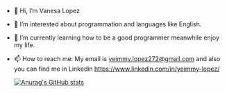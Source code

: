 - 👋 Hi, I’m Vanesa Lopez
- 👀 I’m interested about programmation and languages like English.
- 🌱 I’m currently learning how to be a good programmer meanwhile enjoy my life.
- 📫 How to reach me: My email is yeimmy.lopez272@gmail.com and also you can find me in Linkedin https://www.linkedin.com/in/yeimmy-lopez/


   [![Anurag's GitHub stats](https://github-readme-stats.vercel.app/api?username=VanesaLo&count_private=true&theme=material-palenight)](https://github.com/anuraghazra/github-readme-stats)

